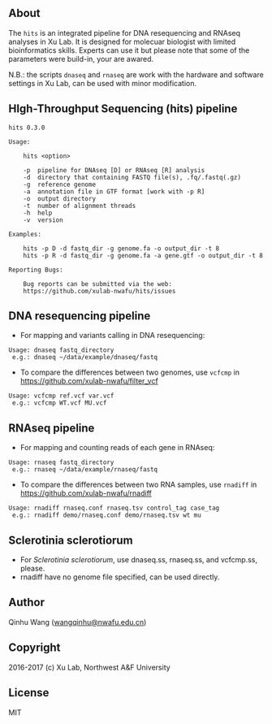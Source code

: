 About
-----
The `hits` is an integrated pipeline for DNA resequencing and RNAseq analyses in Xu Lab. It is designed for molecuar biologist with limited bioinformatics skills. Experts can use it but please note that some of the parameters were build-in, your are awared.

N.B.: the scripts `dnaseq` and `rnaseq` are work with the hardware and software settings in Xu Lab,  can be used with minor modification.

HIgh-Throughput Sequencing (hits) pipeline
------------------------------------------
```
hits 0.3.0

Usage:

    hits <option>

    -p  pipeline for DNAseq [D] or RNAseq [R] analysis
    -d  directory that containing FASTQ file(s), .fq/.fastq(.gz)
    -g  reference genome
    -a  annotation file in GTF format [work with -p R]
    -o  output directory
    -t  number of alignment threads
    -h  help
    -v  version

Examples:

    hits -p D -d fastq_dir -g genome.fa -o output_dir -t 8
    hits -p R -d fastq_dir -g genome.fa -a gene.gtf -o output_dir -t 8

Reporting Bugs:

    Bug reports can be submitted via the web:
    https://github.com/xulab-nwafu/hits/issues
```

DNA resequencing pipeline
-------------------------
- For mapping and variants calling in DNA resequencing:
```
Usage: dnaseq fastq_directory
 e.g.: dnaseq ~/data/example/dnaseq/fastq
```
- To compare the differences between two genomes, use `vcfcmp` in https://github.com/xulab-nwafu/filter_vcf
```
Usage: vcfcmp ref.vcf var.vcf
 e.g.: vcfcmp WT.vcf MU.vcf
```

RNAseq pipeline
---------------
- For mapping and counting reads of each gene in RNAseq:
```
Usage: rnaseq fastq_directory
 e.g.: rnaseq ~/data/example/rnaseq/fastq
```
- To compare the differences between two RNA samples, use `rnadiff` in https://github.com/xulab-nwafu/rnadiff
```
Usage: rnadiff rnaseq.conf rnaseq.tsv control_tag case_tag
 e.g.: rnadiff demo/rnaseq.conf demo/rnaseq.tsv wt mu
```

Sclerotinia sclerotiorum
------------------------
- For _Sclerotinia sclerotiorum_, use dnaseq.ss, rnaseq.ss, and vcfcmp.ss, please.
- rnadiff have no genome file specified, can be used directly.

Author
------
Qinhu Wang (wangqinhu@nwafu.edu.cn)

Copyright
---------
2016-2017 (c) Xu Lab, Northwest A&F University

License
-------

MIT
